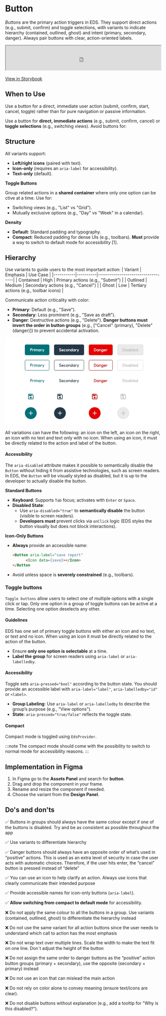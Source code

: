 # Button

_Buttons_ are the primary action triggers in EDS. They support direct actions (e.g., submit, confirm) and toggle selections, with variants to indicate hierarchy (contained, outlined, ghost) and intent (primary, secondary, danger). Always pair buttons with clear, action-oriented labels.

<iframe 
        class="sb-iframe"
        src="
        https://storybook.eds.equinor.com/iframe.html?globals=&args=&id=inputs-button-button--basic
        "
        width="100%"
        height="80"
        frameborder="1"
        ></iframe>

[View in Storybook](https://storybook.eds.equinor.com/?path=/docs/inputs-button-button--docs)

## When to Use

Use a button for a direct, immediate user action (submit, confirm, start, cancel, toggle) rather than for pure navigation or passive information.

Use a button for **direct, immediate actions** (e.g., submit, confirm, cancel) or **toggle selections** (e.g., switching views). Avoid buttons for:

## Structure

All variants support:

- **Left/right icons** (paired with text).
- **Icon-only** (requires an `aria-label` for accessibility).
- **Text-only** (default).

**Toggle Buttons**

Group related actions in a **shared container** where only one option can be ctive at a time. Use for:

- Switching views (e.g., "List" vs "Grid").
- Mutually exclusive options (e.g., "Day" vs "Week" in a calendar).

**Density**

- **Default**: Standard padding and typography.
- **Compact**: Reduced padding for dense UIs (e.g., toolbars). **Must** provide a way to switch to default mode for accessibility [1].

## Hierarchy

Use variants to guide users to the most important action:
| Variant | Emphasis | Use Case |
|-----------|----------|-----------------------------------|
| Contained | High | Primary actions (e.g., "Submit") |
| Outlined | Medium | Secondary actions (e.g., "Cancel") |
| Ghost | Low | Tertiary actions (e.g., toolbar icons) |

Communicate action criticality with color:

- **Primary**: Default (e.g., "Save").
- **Secondary**: Less prominent (e.g., "Save as draft").
- **Danger**: Destructive actions (e.g., "Delete"). **Danger buttons must invert the order in button groups** (e.g., ["Cancel" (primary), "Delete" (danger)]) to prevent accidental activation.

![buttons](../assets/buttons.jpeg)

All variations can have the following: an icon on the left, an icon on the right, an icon with no text and text only with no icon. When using an icon, it must be directly related to the action and label of the button.

#### Accessibility

The `aria-disabled` attribute makes it possible to semantically disable the `Button` without hiding it from assistive technologies, such as screen readers. In EDS, the `Button` will be visually styled as disabled, but it is up to the developer to actually disable the button.

**Standard Buttons**

- **Keyboard**: Supports `Tab` focus; activates with `Enter` or `Space`.
- **Disabled State**:
  - Use `aria-disabled="true"` to **semantically disable** the button (visible to screen readers).
  - **Developers must** prevent clicks via `onClick` logic (EDS styles the button visually but does not block interactions).

**Icon-Only Buttons**

- **Always** provide an accessible name:
  ```html
  <Button aria-label="save report"
        <Icon data={save}></Icon>
  </Button
  ```
- Avoid unless space is **severely constrained** (e.g., toolbars).

### Toggle buttons

`Toggle buttons` allow users to select one of multiple options with a single click or tap. Only one option in a group of toggle buttons can be active at a time. Selecting one option deselects any other.  

#### Guidelines

EDS has one set of primary toggle buttons with either an icon and no text, or text and no icon. When using an icon it must be directly related to the action of the button.

- Ensure **only one option is selectable** at a time.
- **Label the group** for screen readers using `aria-label` or `aria-labelledby`.

#### Accessibility

Toggle sets `aria-pressed="bool"` according to the button state. You should provide an accessible label with `aria-label="label"`, `aria-labelledby="id"` or `<label>`.

- **Group Labeling**: Use `aria-label` or `aria-labelledby` to describe the group’s purpose (e.g., "View options").
- **State**: `aria-pressed="true/false"` reflects the toggle state.

#### Compact

Compact mode is toggled using `EdsProvider`.

:::note
The compact mode should come with the possibility to switch to normal mode for accessibility reasons.
:::

## Implementation in Figma

1. In Figma go to the **Assets Panel** and search for **button**.
2. Drag and drop the component in your frame.
3. Rename and resize the component if needed.
4. Choose the variant from the **Design Panel**.

## Do's and don'ts

✅ Buttons in groups should always have the same colour except if one of the buttons is disabled. Try and be as consistent as possible throughout the app

✅ Use variants to differentiate hierarchy

✅ Danger buttons should always have an opposite order of what’s used in “positive” actions. This is used as an extra level of security in case the user acts with automatic choices. Therefore, if the user hits enter, the “cancel” button is pressed instead of “delete”

✅ You can use an icon to help clarify an action. Always use icons that clearly communicate their intended purpose

✅ Provide accessible names for icon-only buttons (`aria-label`).

✅ **Allow switching from compact to default mode** for accessibility.

❌ Do not apply the same colour to all the buttons in a group. Use variants (contained, outlined, ghost) to differentiate the hierarchy instead

❌ Do not use the same variant for all action buttons since the user needs to understand which call to action has the most emphasis

❌ Do not wrap text over multiple lines. Scale the width to make the text fit on one line. Don´t adjust the height of the button

❌ Do not assign the same order to danger buttons as the “positive” action button groups (primary + secondary), use the opposite (secondary + primary) instead

❌ Do not use an icon that can mislead the main action

❌ Do not rely on color alone to convey meaning (ensure text/icons are clear).

❌ Do not disable buttons without explanation (e.g., add a tooltip for "Why is this disabled?").
